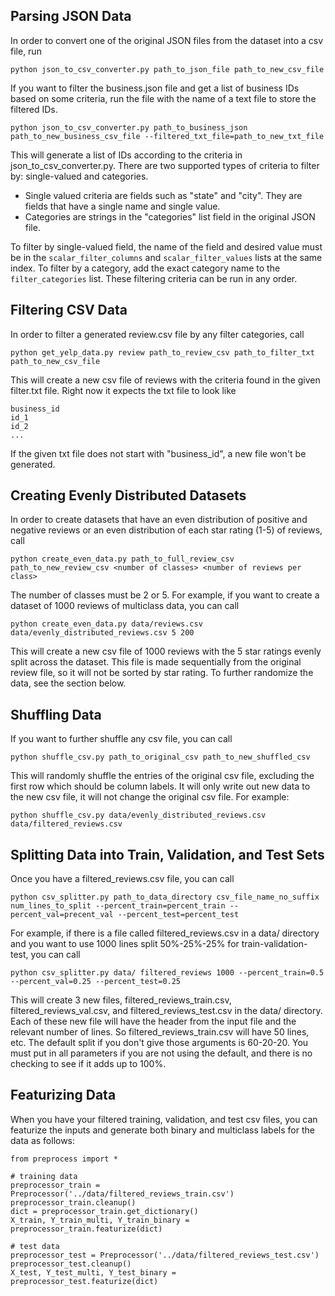 
## Parsing JSON Data
In order to convert one of the original JSON files from the dataset into a csv file, run
```
python json_to_csv_converter.py path_to_json_file path_to_new_csv_file
```

If you want to filter the business.json file and get a list of business IDs based on some criteria, run the file with the name of a text file to store the filtered IDs.
```
python json_to_csv_converter.py path_to_business_json path_to_new_business_csv_file --filtered_txt_file=path_to_new_txt_file
```
This will generate a list of IDs according to the criteria in json_to_csv_converter.py. There are two supported types of criteria to filter by: single-valued and categories.
  * Single valued criteria are fields such as "state" and "city". They are fields that have a single name and single value.
  * Categories are strings in the "categories" list field in the original JSON file.

To filter by single-valued field, the name of the field and desired value must be in the `scalar_filter_columns` and `scalar_filter_values` lists at the same index. To filter by a category, add the exact category name to the `filter_categories` list. These filtering criteria can be run in any order.

## Filtering CSV Data
In order to filter a generated review.csv file by any filter categories, call
```
python get_yelp_data.py review path_to_review_csv path_to_filter_txt path_to_new_csv_file
```
This will create a new csv file of reviews with the criteria found in the given filter.txt file. Right now it expects the txt file to look like
```
business_id
id_1
id_2
...
```
If the given txt file does not start with "business_id", a new file won't be generated.

## Creating Evenly Distributed Datasets
In order to create datasets that have an even distribution of positive and negative reviews or an even distribution of each star rating (1-5) of reviews, call
```
python create_even_data.py path_to_full_review_csv path_to_new_review_csv <number of classes> <number of reviews per class>
```
The number of classes must be 2 or 5. For example, if you want to create a dataset of 1000 reviews of multiclass data, you can call
```
python create_even_data.py data/reviews.csv data/evenly_distributed_reviews.csv 5 200
```
This will create a new csv file of 1000 reviews with the 5 star ratings evenly split across the dataset. This file is made sequentially from the original review file, so it will not be sorted by star rating. To further randomize the data, see the section below.

## Shuffling Data
If you want to further shuffle any csv file, you can call
```
python shuffle_csv.py path_to_original_csv path_to_new_shuffled_csv
```
This will randomly shuffle the entries of the original csv file, excluding the first row which should be column labels. It will only write out new data to the new csv file, it will not change the original csv file. For example:
```
python shuffle_csv.py data/evenly_distributed_reviews.csv data/filtered_reviews.csv
```

## Splitting Data into Train, Validation, and Test Sets
Once you have a filtered_reviews.csv file, you can call
```
python csv_splitter.py path_to_data_directory csv_file_name_no_suffix num_lines_to_split --percent_train=percent_train --percent_val=precent_val --percent_test=percent_test
```
For example, if there is a file called filtered_reviews.csv in a data/ directory and you want to use 1000 lines split 50%-25%-25% for train-validation-test, you can call
```
python csv_splitter.py data/ filtered_reviews 1000 --percent_train=0.5 --percent_val=0.25 --percent_test=0.25
```
This will create 3 new files, filtered_reviews_train.csv, filtered_reviews_val.csv, and filtered_reviews_test.csv in the data/ directory. Each of these new file will have the header from the input file and the relevant number of lines. So filtered_reviews_train.csv will have 50 lines, etc. The default split if you don't give those arguments is 60-20-20. You must put in all parameters if you are not using the default, and there is no checking to see if it adds up to 100%.

## Featurizing Data
When you have your filtered training, validation, and test csv files, you can featurize the inputs and generate both binary and multiclass labels for the data as follows:
```
from preprocess import *

# training data
preprocessor_train = Preprocessor('../data/filtered_reviews_train.csv')
preprocessor_train.cleanup()
dict = preprocessor_train.get_dictionary()
X_train, Y_train_multi, Y_train_binary = preprocessor_train.featurize(dict)

# test data
preprocessor_test = Preprocessor('../data/filtered_reviews_test.csv')
preprocessor_test.cleanup()
X_test, Y_test_multi, Y_test_binary = preprocessor_test.featurize(dict)
```

